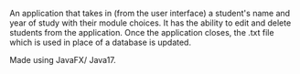 An application that takes in (from the user interface) a student's name and year of study with their module choices. It has the ability to edit and delete students from the application. Once the application closes, the .txt file which is used in place of a database is updated.

Made using JavaFX/ Java17.
